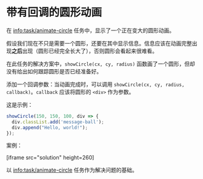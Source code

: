 
# 带有回调的圆形动画

在 <info:task/animate-circle> 任务中，显示了一个正在变大的圆形动画。

假设我们现在不只是需要一个圆形，还要在其中显示信息。信息应该在动画完整出现**之后**出现（圆形已经完全长大了），否则圆形会看起来很难看。

在此任务的解决方案中，`showCircle(cx, cy, radius)` 函数画了一个圆形，但却没有给出如何跟踪圆形是否已经准备好。 

添加一个回调参数：当动画完成时，可以调用 `showCircle(cx, cy, radius, callback)`。`callback` 应该将圆形的 `<div>`  作为参数。

这是示例：

```js
showCircle(150, 150, 100, div => {
  div.classList.add('message-ball');
  div.append("Hello, world!");
});
```

案例：

[iframe src="solution" height=260]

以 <info:task/animate-circle> 任务作为解决问题的基础。
